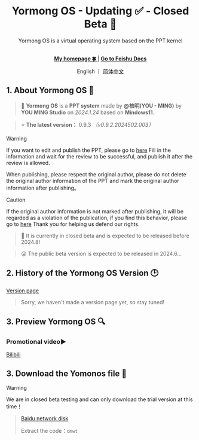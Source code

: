 <div align="center">

<h1>Yormong OS - Updating ✅ - Closed Beta 🔧</h1>
Yormong OS is a virtual operating system based on the PPT kernel<br><br>

[ **My homepage 🍀** ](https://you-ming.mysxl.cn/) | [ **Go to Feishu Docs** ](https://you-ming.feishu.cn/wiki/E99IwzV0HiGlxNkGhxLc2COxnDe#part-TRSDdKqYtox4hqxdjvTc7Eonn9d)

English 丨 [简体中文](https://github.com/YOU-MING-STUDIOS/Yormong-OS-PPT/blob/main/README.md)</b>

</div>

## 1. About Yormong OS 📖
> 🔧  **Yormong OS** is a **PPT system** made by **@柚明(YOU - MING)** by **YOU MING Studio** on *2024.1.24* based on **Mindows11**.

> ⭐ **The latest version：** 0.9.3    _（v0.9.2.2024502.003）_

> [!WARNING]
> If you want to edit and publish the PPT, please go to [here](https://you-ming.feishu.cn/share/base/form/shrcn0cy7MvgHQiajVARK7OmSZf?iframeFrom=docx&ccm_open=iframe) Fill in the information and wait for the review to be successful, and publish it after the review is allowed.
>
> When publishing, please respect the original author, please do not delete the original author information of the PPT and mark the original author information after publishing。

> [!CAUTION]
> If the original author information is not marked after publishing, it will be regarded as a violation of the publication, if you find this behavior, please go to [here](https://you-ming.feishu.cn/share/base/form/shrcngg2h2f2X7RJOiwy28tDjFf)  Thank you for helping us defend our rights.

> 🔧 It is currently in closed beta and is expected to be released before 2024.8!

> 😝 The public beta version is expected to be released in 2024.6...

## 2. History of the Yormong OS Version 🕒
[Version page]()

> Sorry, we haven't made a version page yet, so stay tuned!

## 3. Preview Yormong OS 🔍
### Promotional video▶️
[Bilibili](https://space.bilibili.com/1337092956/channel/collectiondetail?sid=2711175)


## 3. Download the Yomonos file 📁
> [!WARNING]
> We are in closed beta testing and can only download the trial version at this time！

> [Baidu network disk](https://pan.baidu.com/s/1BQnZKC_Mk20Y6TcfoRwYtw)
>
> Extract the code：`dmwt`
